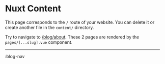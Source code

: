 # Nuxt Content

This page corresponds to the `/` route of your website. You can delete it or create another file in the `content/` directory.

Try to navigate to [/blog/about](/blog/about). These 2 pages are rendered by the `pages/[...slug].vue` component.

---

:blog-nav
